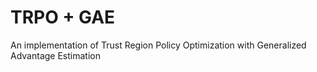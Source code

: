 # TRPO + GAE

An implementation of Trust Region Policy Optimization with Generalized Advantage Estimation
